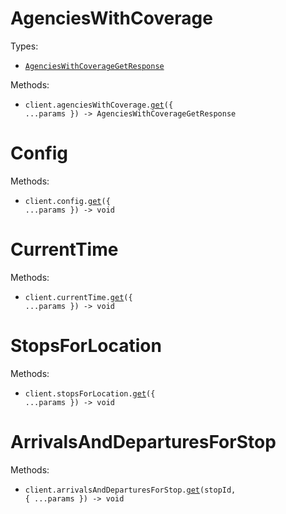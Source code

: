 # AgenciesWithCoverage

Types:

- <code><a href="./src/resources/agencies-with-coverage.ts">AgenciesWithCoverageGetResponse</a></code>

Methods:

- <code title="get /api/where/agencies-with-coverage.json">client.agenciesWithCoverage.<a href="./src/resources/agencies-with-coverage.ts">get</a>({ ...params }) -> AgenciesWithCoverageGetResponse</code>

# Config

Methods:

- <code title="get /api/where/config.json">client.config.<a href="./src/resources/config.ts">get</a>({ ...params }) -> void</code>

# CurrentTime

Methods:

- <code title="get /api/where/current-time.json">client.currentTime.<a href="./src/resources/current-time.ts">get</a>({ ...params }) -> void</code>

# StopsForLocation

Methods:

- <code title="get /api/where/stops-for-location.json">client.stopsForLocation.<a href="./src/resources/stops-for-location.ts">get</a>({ ...params }) -> void</code>

# ArrivalsAndDeparturesForStop

Methods:

- <code title="get /api/where/arrivals-and-departures-for-stop/{stopID}.json">client.arrivalsAndDeparturesForStop.<a href="./src/resources/arrivals-and-departures-for-stop.ts">get</a>(stopId, { ...params }) -> void</code>
